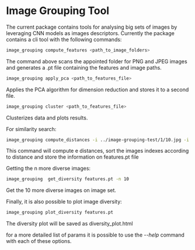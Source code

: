 # Image Grouping Tool

The current package contains tools for analysing big sets of images by leveraging CNN models as images descriptors. Currently the package contains a cli tool with the following commands:

```bash
image_grouping compute_features <path_to_image_folders>
```

The command above scans the appointed folder for PNG and JPEG images and generates a .pt file containing the features and image paths.

```bash
image_grouping apply_pca <path_to_features_file>
```

Applies the PCA algorithm for dimension reduction and stores it to a second file.

```bash
image_grouping cluster <path_to_features_file>
```

Clusterizes data and plots results.

For similarity search:

```bash
image_grouping compute_distances -i ../image-grouping-test/1/10.jpg -i ../image-grouping-test/1/09.jpg ./features.pt --dist cosine <default=euclidian>
```
This command will compute e distances, sort the images indexes according to distance and store the information on features.pt file

Getting the n more diverse images:

```bash
image_grouping  get_diversity features.pt -n 10
```

Get the 10 more diverse images on image set.

Finally, it is also possible to plot image diversity:

```bash
image_grouping plot_diversity features.pt
```
The diversity plot will be saved as diversity_plot.html


for a more detailed list of params it is possible to use the *--help* command with each of these options.
